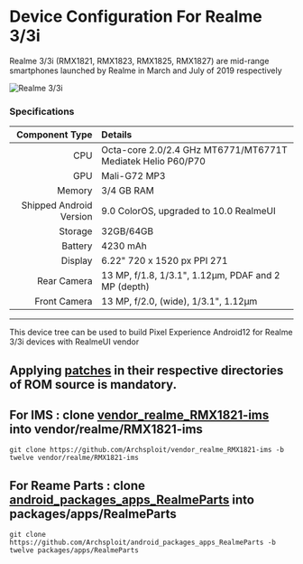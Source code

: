 # Device Configuration For Realme 3/3i
Realme 3/3i (RMX1821, RMX1823, RMX1825, RMX1827) are mid-range smartphones launched by Realme in March and July of 2019 respectively

![Realme 3/3i](https://fdn2.gsmarena.com/vv/pics/realme/realme-3-2.jpg "Realme 3/3i")

### Specifications

Component Type | Details
-------:|:-------------------------
CPU     | Octa-core 2.0/2.4 GHz MT6771/MT6771T Mediatek Helio P60/P70
GPU     | Mali-G72 MP3
Memory  | 3/4 GB RAM
Shipped Android Version | 9.0 ColorOS, upgraded to 10.0 RealmeUI
Storage | 32GB/64GB
Battery | 4230 mAh
Display | 6.22" 720 x 1520 px PPI 271
Rear Camera | 13 MP, f/1.8, 1/3.1", 1.12µm, PDAF and 2 MP (depth)
Front Camera | 13 MP, f/2.0, (wide), 1/3.1", 1.12µm

---

This device tree can be used to build Pixel Experience Android12 for Realme 3/3i devices with RealmeUI vendor

## Applying [patches](https://github.com/Archsploit/device_realme_RMX1821/tree/twelve/patches) in their respective directories of ROM source is mandatory.

## For IMS : clone [vendor_realme_RMX1821-ims](https://github.com/Archsploit/vendor_realme_RMX1821-ims) into vendor/realme/RMX1821-ims
```
git clone https://github.com/Archsploit/vendor_realme_RMX1821-ims -b twelve vendor/realme/RMX1821-ims
```
## For Reame Parts : clone [android_packages_apps_RealmeParts](https://github.com/Archsploit/android_packages_apps_RealmeParts) into packages/apps/RealmeParts
```
git clone https://github.com/Archsploit/android_packages_apps_RealmeParts -b twelve packages/apps/RealmeParts
```
